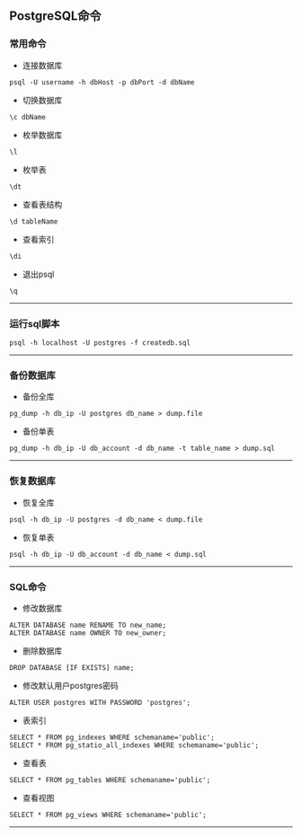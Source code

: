 ## PostgreSQL命令

### 常用命令
* 连接数据库
```
psql -U username -h dbHost -p dbPort -d dbName
```
* 切换数据库
```
\c dbName
```
* 枚举数据库
```
\l
```
* 枚举表
```
\dt
```
* 查看表结构
```
\d tableName
```
* 查看索引
```
\di
```
* 退出psql
```
\q
```
***

### 运行sql脚本
```
psql -h localhost -U postgres -f createdb.sql
```
***

### 备份数据库
* 备份全库
```
pg_dump -h db_ip -U postgres db_name > dump.file
```
* 备份单表
```
pg_dump -h db_ip -U db_account -d db_name -t table_name > dump.sql
```
***

### 恢复数据库
* 恢复全库
```
psql -h db_ip -U postgres -d db_name < dump.file
```
* 恢复单表
```
psql -h db_ip -U db_account -d db_name < dump.sql
```
***

### SQL命令
* 修改数据库
```
ALTER DATABASE name RENAME TO new_name;
ALTER DATABASE name OWNER TO new_owner;
```
* 删除数据库
```
DROP DATABASE [IF EXISTS] name;
```
* 修改默认用户postgres密码
```
ALTER USER postgres WITH PASSWORD 'postgres';
```
* 表索引
```
SELECT * FROM pg_indexes WHERE schemaname='public';
SELECT * FROM pg_statio_all_indexes WHERE schemaname='public';
```
* 查看表
```
SELECT * FROM pg_tables WHERE schemaname='public';
```
* 查看视图
```
SELECT * FROM pg_views WHERE schemaname='public';
```
***
